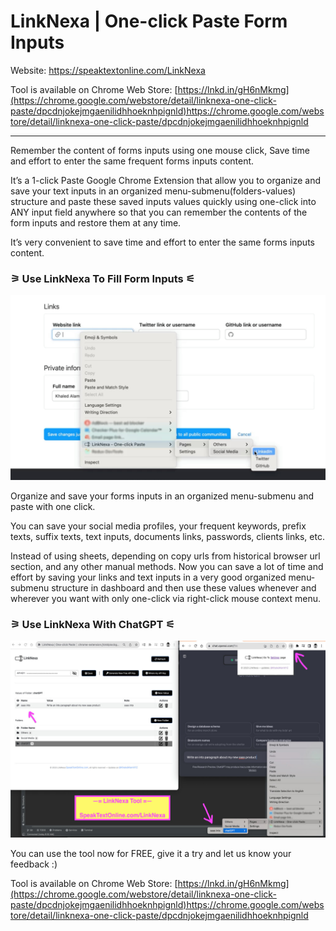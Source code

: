 # LinkNexa | One-click Paste Form Inputs



Website: https://speaktextonline.com/LinkNexa

Tool is available on Chrome Web Store: 
[https://lnkd.in/gH6nMkmg](https://chrome.google.com/webstore/detail/linknexa-one-click-paste/dpcdnjokejmgaenilidhhoeknhpignld)https://chrome.google.com/webstore/detail/linknexa-one-click-paste/dpcdnjokejmgaenilidhhoeknhpignld

----

Remember the content of forms inputs using one mouse click, Save time and effort to enter the same frequent forms inputs content.

It’s a 1-click Paste Google Chrome Extension that allow you to organize and save your text inputs in an organized menu-submenu(folders-values) structure and paste these saved inputs values quickly using one-click into ANY input field anywhere so that you can remember the contents of the form inputs and restore them at any time.

It’s very convenient to save time and effort to enter the same forms inputs content.

### ⚞ Use LinkNexa To Fill Form Inputs ⚟

<img src="linknexa-demo1.jpg" />

Organize and save your forms inputs in an organized menu-submenu and paste with one click.

You can save your social media profiles, your frequent keywords, prefix texts, suffix texts, text inputs, documents links, passwords, clients links, etc.

Instead of using sheets, depending on copy urls from historical browser url section, and any other manual methods. Now you can save a lot of time and effort by saving your links and text inputs in a very good organized menu-submenu structure in dashboard and then use these values whenever and wherever you want with only one-click via right-click mouse context menu.


### ⚞ Use LinkNexa With ChatGPT ⚟

<img src="linknexa-chatgpt.jpg" />

You can use the tool now for FREE, give it a try and let us know your feedback :)

Tool is available on Chrome Web Store: 
[https://lnkd.in/gH6nMkmg](https://chrome.google.com/webstore/detail/linknexa-one-click-paste/dpcdnjokejmgaenilidhhoeknhpignld)https://chrome.google.com/webstore/detail/linknexa-one-click-paste/dpcdnjokejmgaenilidhhoeknhpignld

